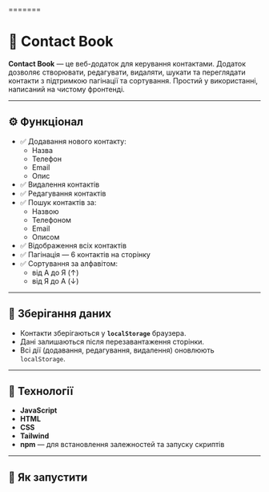 
=======
# 📒 Contact Book

**Contact Book** — це веб-додаток для керування контактами. Додаток дозволяє створювати, редагувати, видаляти, шукати та переглядати контакти з підтримкою пагінації та сортування. Простий у використанні, написаний на чистому фронтенді.

---

## ⚙️ Функціонал

- ✅ Додавання нового контакту:
  - Назва
  - Телефон
  - Email
  - Опис
- ✅ Видалення контактів
- ✅ Редагування контактів
- ✅ Пошук контактів за:
  - Назвою
  - Телефоном
  - Email
  - Описом
- ✅ Відображення всіх контактів
- ✅ Пагінація — 6 контактів на сторінку
- ✅ Сортування за алфавітом:
  - від А до Я (↑)
  - від Я до А (↓)

---

## 💾 Зберігання даних

- Контакти зберігаються у **`localStorage`** браузера.
- Дані залишаються після перезавантаження сторінки.
- Всі дії (додавання, редагування, видалення) оновлюють `localStorage`.

---

## 🧱 Технології

- **JavaScript**
- **HTML**
- **CSS**
- **Tailwind** 
- **npm** — для встановлення залежностей та запуску скриптів

---

## 🚀 Як запустити


